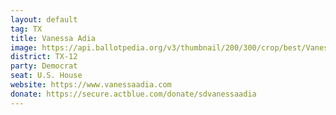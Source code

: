 ```yaml
---
layout: default
tag: TX
title: Vanessa Adia
image: https://api.ballotpedia.org/v3/thumbnail/200/300/crop/best/Vanessa_Adia.jpg
district: TX-12
party: Democrat
seat: U.S. House 
website: https://www.vanessaadia.com
donate: https://secure.actblue.com/donate/sdvanessaadia
---
```

